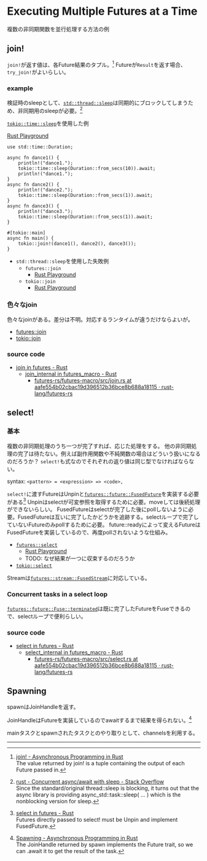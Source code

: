 # Executing Multiple Futures at a Time
複数の非同期関数を並行処理する方法の例

## join!
`join!`が返す値は、各Future結果のタプル。[^note1]
Futureが`Result`を返す場合、`try_join!`がよいらしい。

### example
検証時のsleepとして、[`std::thread::sleep`](https://doc.rust-lang.org/std/thread/fn.sleep.html)は同期的にブロックしてしまうため、非同期用のsleepが必要。[^note2]

[`tokio::time::sleep`](https://docs.rs/tokio/latest/tokio/time/fn.sleep.html)を使用した例

[Rust Playground](https://play.rust-lang.org/?version=stable&mode=debug&edition=2021&gist=ba8eeae7806dab4fa76f5da6dfac5746)

```rust,edition2021
use std::time::Duration;

async fn dance1() { 
    println!("dance1.");
    tokio::time::sleep(Duration::from_secs(10)).await;
    println!("dance1.");
}
async fn dance2() { 
    println!("dance2.");
    tokio::time::sleep(Duration::from_secs(1)).await;
}
async fn dance3() { 
    println!("dance3.");
    tokio::time::sleep(Duration::from_secs(1)).await;
}

#[tokio::main]
async fn main() {
    tokio::join!(dance1(), dance2(), dance3());
}
```

- `std::thread::sleep`を使用した失敗例
  - `futures::join`
    - [Rust Playground](https://play.rust-lang.org/?version=stable&mode=debug&edition=2021&gist=7519fd005a6f3908e2c8d1f994f7197d)
  - `tokio::join`
    - [Rust Playground](https://play.rust-lang.org/?version=stable&mode=debug&edition=2021&gist=7a7c794aab463bed6ecf032284fe0564)

### 色々なjoin
色々なjoinがある。差分は不明。対応するランタイムが違うだけならよいが。
- [futures::join](https://docs.rs/futures/latest/futures/macro.join.html)
- [tokio::join](https://docs.rs/tokio/latest/tokio/macro.join.html)

### source code
- [join in futures - Rust](https://docs.rs/futures/latest/futures/macro.join.html)
  - [join_internal in futures_macro - Rust](https://docs.rs/futures-macro/latest/futures_macro/macro.join_internal.html)
    - [futures-rs/futures-macro/src/join.rs at aafe554b02cbac19d396512b36bce8b688a18115 · rust-lang/futures-rs](https://github.com/rust-lang/futures-rs/blob/aafe554b02cbac19d396512b36bce8b688a18115/futures-macro/src/join.rs#L50-L86)

## select!
### 基本
複数の非同期処理のうち一つが完了すれば、応じた処理をする。
他の非同期処理の完了は待たない。例えば副作用関数や不純関数の場合はどういう扱いになるのだろうか？
`select!`も式なのでそれぞれの返り値は同じ型でなければならない。

syntax: `<pattern> = <expression> => <code>,`

`select!`に渡すFutureはUnpinと[`futures::future::FusedFuture`](https://docs.rs/futures/latest/futures/future/trait.FusedFuture.html)を実装する必要がある[^note3]
Unpinはselectが可変参照を取得するために必要。moveしては後続処理ができないらしい。
FusedFutureはselectが完了した後にpollしないように必要。FusedFutureは互いに完了したかどうかを追跡する。selectループで完了していないFutureのみpollするために必要。
future::readyによって変えるFutureはFusedFutureを実装しているので、再度pollされないような仕組み。

- [`futures::select`](https://docs.rs/futures/latest/futures/macro.select.html)
  - [Rust Playground](https://play.rust-lang.org/?version=stable&mode=debug&edition=2021&gist=cf145e50948de8f1c82a5ddcb16e8c7f)
  - TODO: なぜ結果が一つに収束するのだろうか
- [`tokio::select`](https://docs.rs/tokio/latest/tokio/macro.select.html)

Streamは[`futures::stream::FusedStream`](https://docs.rs/futures/latest/futures/stream/trait.FusedStream.html)に対応している。

### Concurrent tasks in a select loop

[`futures::future::Fuse::terminated`](https://docs.rs/futures/latest/futures/future/struct.Fuse.html#method.terminated)は既に完了したFutureをFuseできるので、selectループで便利らしい。

### source code
- [select in futures - Rust](https://docs.rs/futures/latest/futures/macro.select.html)
  - [select_internal in futures_macro - Rust](https://docs.rs/futures-macro/latest/futures_macro/macro.select_internal.html)
    - [futures-rs/futures-macro/src/select.rs at aafe554b02cbac19d396512b36bce8b688a18115 · rust-lang/futures-rs](https://github.com/rust-lang/futures-rs/blob/aafe554b02cbac19d396512b36bce8b688a18115/futures-macro/src/select.rs#L128-L327)


## Spawning

spawnはJoinHandleを返す。

JoinHandleはFutureを実装しているのでawaitするまで結果を得られない。[^note88]

mainタスクとspawnされたタスクとのやり取りとして、channelsを利用する。

---
[^note1]: [join! - Asynchronous Programming in Rust](https://rust-lang.github.io/async-book/06_multiple_futures/02_join.html)<br />
The value returned by join! is a tuple containing the output of each Future passed in.

[^note2]: [rust - Concurrent async/await with sleep - Stack Overflow](https://stackoverflow.com/questions/70959134/concurrent-async-await-with-sleep)<br />
Since the standard/original thread::sleep is blocking, it turns out that the async library is providing async_std::task::sleep( ... ) which is the nonblocking version for sleep. 

[^note3]: [select in futures - Rust](https://docs.rs/futures/latest/futures/macro.select.html)<br />
Futures directly passed to select! must be Unpin and implement FusedFuture.

[^note88]: [Spawning - Asynchronous Programming in Rust](https://rust-lang.github.io/async-book/06_multiple_futures/04_spawning.html)<br />
The JoinHandle returned by spawn implements the Future trait, so we can .await it to get the result of the task.